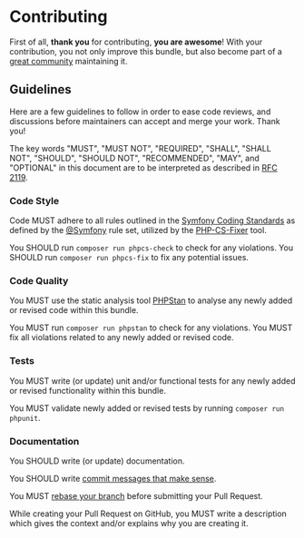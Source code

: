 # Contributing

First of all, **thank you** for contributing, **you are awesome**! With your contribution, you not only improve this
bundle, but also become part of a [great community](https://github.com/nelmio/NelmioApiDocBundle/graphs/contributors)
maintaining it.

## Guidelines

Here are a few guidelines to follow in order to ease code reviews, and discussions before maintainers can accept and
merge your work. Thank you!

The key words "MUST", "MUST NOT", "REQUIRED", "SHALL", "SHALL NOT", "SHOULD", "SHOULD NOT",
"RECOMMENDED",  "MAY", and "OPTIONAL" in this document are to be interpreted as described in
[RFC 2119](https://datatracker.ietf.org/doc/html/rfc2119).

### Code Style

Code MUST adhere to all rules outlined in the
[Symfony Coding Standards](https://symfony.com/doc/current/contributing/code/standards.html) as
defined by the [@Symfony](https://github.com/PHP-CS-Fixer/PHP-CS-Fixer/blob/master/doc/ruleSets/Symfony.rst) rule set,
utilized by the [PHP-CS-Fixer](https://cs.symfony.com) tool.

You SHOULD run `composer run phpcs-check` to check for any violations. You SHOULD run `composer run phpcs-fix` to
fix any potential issues.

### Code Quality

You MUST use the static analysis tool [PHPStan](https://phpstan.org/) to analyse any newly added or revised code within
this bundle.

You MUST run `composer run phpstan` to check for any violations. You MUST fix all violations related to any newly added
or revised code.

### Tests

You MUST write (or update) unit and/or functional tests for any newly added or revised functionality within this bundle.

You MUST validate newly added or revised tests by running `composer run phpunit`.

### Documentation

You SHOULD write (or update) documentation.

You SHOULD write
[commit messages that make sense](https://tbaggery.com/2008/04/19/a-note-about-git-commit-messages.html).

You MUST [rebase your branch](https://git-scm.com/book/en/v2/Git-Branching-Rebasing) before submitting your Pull Request.

While creating your Pull Request on GitHub, you MUST write a description which gives the context and/or explains why you
are creating it.
